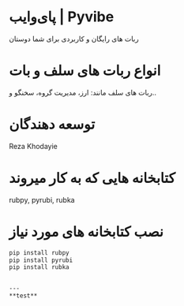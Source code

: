 # پای‌وایب | Pyvibe
ربات های رایگان و کاربردی برای شما دوستان

# انواع ربات های سلف و بات
ربات های سلف مانند: ارز، مدیریت گروه، سخنگو و..


# توسعه دهندگان
Reza Khodayie 

# کتابخانه هایی که به کار میروند
rubpy, pyrubi, rubka

# نصب کتابخانه های مورد نیاز
```bash
pip install rubpy
pip install pyrubi
pip install rubka


---
**test**
